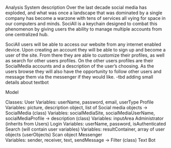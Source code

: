 Analysis
System description
Over the last decade social media has exploded, and what was once a landscape that was dominated by a single company has become a warzone with tens of services all vying for space in our computers and minds. SociAll is a keychain designed to combat this phenomenon by giving users the ability to manage multiple accounts from one centralized hub. 

SociAll users will be able to access our website from any internet enabled device. Upon creating an account they will be able to sign up and become a user of the site. From there they are able to customize their profiles, as well as search for other users profiles. On the other users profiles are their SocialMedia accounts and a description of the user’s choosing. As the users browse they will also have the opportunity to follow other users and message them via the messenger if they would like. 
-tbd adding small details about textbot



Model








Classes:
User 
Variables: userName, password, email, userType
Profile 
Variables: picture, description object, list of Social media objects
-> SocialMedia (class) 
Variables: socialMediaSite, socialMediaUserName, socialMediaProfile
-> description  (class)
Variables: inputArea
Administrator (inherits from Users)
Login
Variables: userName, password, isAuthenticated
Search (will contain user variables)
Variables: resultContainer, array of user objects (userObjects)
Scan object
Messenger  
Variables: sender, receiver, text, sendMessage
-> Filter (class)
Text Bot 
